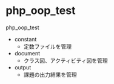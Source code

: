 # php_oop_test

php_oop_test

- constant
  - 定数ファイルを管理
- document
  - クラス図、アクティビティ図を管理
- output
  - 課題の出力結果を管理
